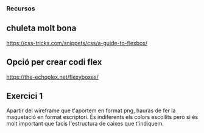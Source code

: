 
### Recursos
## chuleta molt bona 
https://css-tricks.com/snippets/css/a-guide-to-flexbox/

## Opció per crear codi flex
https://the-echoplex.net/flexyboxes/


## Exercici 1
Apartir del wireframe que t'aportem en format png, hauràs de fer la maquetació en format escriptori. És indiferents els colors escollits però si és molt important que facis l'estructura de caixes que t'indiquem.


